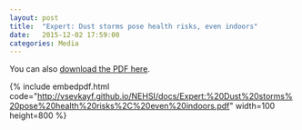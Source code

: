```yaml
---
layout: post
title:  "Expert: Dust storms pose health risks, even indoors"
date:   2015-12-02 17:59:00
categories: Media
---
```

You can also [download the PDF here](http://vsevkayf.github.io/NEHSI/docs/Expert:%20Dust%20storms%20pose%20health%20risks%2C%20even%20indoors.pdf).

{% include embedpdf.html code="http://vsevkayf.github.io/NEHSI/docs/Expert:%20Dust%20storms%20pose%20health%20risks%2C%20even%20indoors.pdf" width=100 height=800 %}
